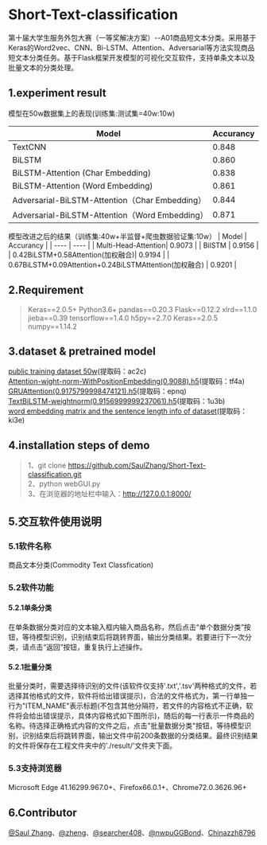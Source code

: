 # Short-Text-classification
第十届大学生服务外包大赛（一等奖解决方案）--A01商品短文本分类。采用基于Keras的Word2vec、CNN、Bi-LSTM、Attention、Adversarial等方法实现商品短文本分类任务。基于Flask框架开发模型的可视化交互软件，支持单条文本以及批量文本的分类处理。

## 1.experiment result
模型在50w数据集上的表现(训练集:测试集=40w:10w)

|  Model   | Accurancy  |
|  ----  | ----  |
| TextCNN  | 0.848 |
| BiLSTM  | 0.860 |
| BiLSTM-Attention (Char Embedding)| 0.838 |
| BiLSTM-Attention (Word Embedding)  | 0.861 |
|  Adversarial-BiLSTM-Attention（Char Embedding）| 0.844|
|  Adversarial-BiLSTM-Attention（Word Embedding）| 0.871 |

模型改进之后的结果（训练集:40w+半监督+爬虫数据验证集:10w）
|  Model   | Accurancy  |
|  ----  | ----  |
|  Multi-Head-Attention|   0.9073 |
|   BilSTM   |  0.9156  |
|   0.42BiLSTM+0.58Attention(加权融合)|   0.9194 |
|   0.67BiLSTM+0.09Attention+0.24BiLSTMAttention(加权融合)   |  0.9201  |

## 2.Requirement
> Keras==2.0.5+
Python3.6+
>pandas==0.20.3
Flask==0.12.2
xlrd==1.1.0
jieba==0.39
tensorflow==1.4.0
h5py==2.7.0
Keras==2.0.5
numpy==1.14.2

## 3.dataset & pretrained model
[public training dataset 50w](https://pan.baidu.com/s/1aSy3fxFNvsorfdq2LuK4pA)(提取码：ac2c)<br>
[Attention-wight-norm-WithPositionEmbedding(0.9088).h5](https://pan.baidu.com/s/1vharQoMO2j_6iL0SYcsfLQ)(提取码：tf4a)<br>
[GRUAttention(0.9175799998474121).h5](https://pan.baidu.com/s/1O-VCIsoPzbvol58ngVV43A)(提取码：epnq)<br>
[TextBiLSTM-weightnorm(0.9156999999237061).h5](https://pan.baidu.com/s/1Ub-lcLeAb_EOEqVwStNNVw)(提取码：1u3b)<br>
[word embedding matrix and the sentence length info of dataset](https://pan.baidu.com/s/1QN0e_LsjEvDU2FJ5QeLrow)(提取码：ki3e)<br>

## 4.installation steps of demo
>1、git clone https://github.com/SaulZhang/Short-Text-classification.git <br>
>2、python webGUI.py <br>
>3、在浏览器的地址栏中输入：http://127.0.0.1:8000/

## 5.交互软件使用说明
### 5.1软件名称
商品文本分类(Commodity Text Classfication)

### 5.2软件功能
#### 5.2.1单条分类
在单条数据分类对应的文本输入框内输入商品名称，然后点击“单个数据分类”按钮，等待模型识别，识别结束后将跳转界面，输出分类结果。若要进行下一次分类，请点击“返回”按钮，重复执行上述操作。
#### 5.2.1批量分类
批量分类时，需要选择待识别的文件(该软件仅支持'.txt','.tsv'两种格式的文件，若选择其他格式的文件，软件将给出错误提示)，合法的文件格式为，第一行单独一行为"ITEM_NAME"表示标题(不包含其他分隔符，若文件的内容格式不正确，软件将会给出错误提示，具体内容格式如下图所示)，随后的每一行表示一件商品的名称。待选择正确格式内容的文件之后，点击"批量数据分类"按钮，等待模型识别，识别结束后将跳转界面，输出文件中前200条数据的分类结果。最终识别结果的文件将保存在工程文件夹中的'./result/'文件夹下面。
### 5.3支持浏览器
 Microsoft Edge 41.16299.967.0+、Firefox66.0.1+、Chrome72.0.3626.96+


## 6.Contributor
[@Saul Zhang](https://github.com/SaulZhang)、[@zheng](https://github.com/1029127253)、[@searcher408](https://github.com/Searcher408)、[@nwpuGGBond](https://github.com/nwpu2016303311)、[Chinazzh8796](https://github.com/Chinazzh8796)
